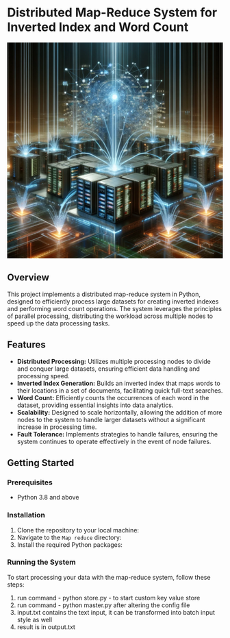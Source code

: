# Distributed Map-Reduce System for Inverted Index and Word Count

![Distributed Map-Reduce System](distributed_map_reduce/image.webp)


## Overview
This project implements a distributed map-reduce system in Python, designed to efficiently process large datasets for creating inverted indexes and performing word count operations. The system leverages the principles of parallel processing, distributing the workload across multiple nodes to speed up the data processing tasks.

## Features
- **Distributed Processing:** Utilizes multiple processing nodes to divide and conquer large datasets, ensuring efficient data handling and processing speed.
- **Inverted Index Generation:** Builds an inverted index that maps words to their locations in a set of documents, facilitating quick full-text searches.
- **Word Count:** Efficiently counts the occurrences of each word in the dataset, providing essential insights into data analytics.
- **Scalability:** Designed to scale horizontally, allowing the addition of more nodes to the system to handle larger datasets without a significant increase in processing time.
- **Fault Tolerance:** Implements strategies to handle failures, ensuring the system continues to operate effectively in the event of node failures.

## Getting Started
### Prerequisites
- Python 3.8 and above

### Installation
1. Clone the repository to your local machine:
2. Navigate to the `Map reduce` directory:
3. Install the required Python packages:


### Running the System
To start processing your data with the map-reduce system, follow these steps:
1. run command - python store.py - to start custom key value store
2. run command - python master.py after altering the config file
3. input.txt contains the text input, it can be transformed into batch input style as well
4. result is in output.txt

